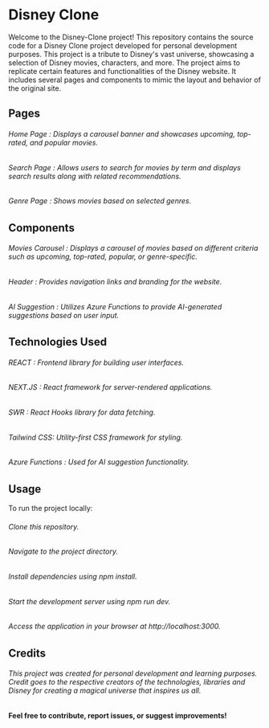 # Disney Clone
 Welcome to the Disney-Clone project! This repository contains the source code for a Disney Clone project developed for personal development purposes. This project is a tribute to Disney's vast universe, showcasing a selection of Disney movies, characters, and more. The project aims to replicate certain features and functionalities of the Disney website. It includes several pages and components to mimic the layout and behavior of the original site.

## Pages
###### *Home Page* : Displays a carousel banner and showcases upcoming, top-rated, and popular movies.
###### *Search Page* : Allows users to search for movies by term and displays search results along with related recommendations.
###### *Genre Page* : Shows movies based on selected genres.

## Components
######  *Movies Carousel* : Displays a carousel of movies based on different criteria such as upcoming, top-rated, popular, or genre-specific.
###### *Header* : Provides navigation links and branding for the website.
###### *AI Suggestion* : Utilizes Azure Functions to provide AI-generated suggestions based on user input.

## Technologies Used
###### *REACT* : *Frontend library for building user interfaces.*
###### *NEXT.JS* : React framework for server-rendered applications.
###### *SWR* : React Hooks library for data fetching.
###### *Tailwind CSS*: Utility-first CSS framework for styling.
###### *Azure Functions* : Used for AI suggestion functionality.

## Usage
To run the project locally:

###### *Clone this repository.*
###### *Navigate to the project directory.*
###### *Install dependencies using npm install.*
###### *Start the development server using npm run dev.*
###### *Access the application in your browser at* http://localhost:3000.

## Credits
###### *This project was created for personal development and learning purposes. Credit goes to the respective creators of the technologies, libraries and Disney for creating a magical universe that inspires us all.*

#### Feel free to contribute, report issues, or suggest improvements!
